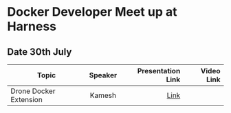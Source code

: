 # Docker Developer Meet up at Harness

## Date 30th July


| Topic        |  Speaker  |    Presentation Link          | Video Link  |
| ------------- |:-------------:| -----:| -----:| 
| Drone Docker Extension | Kamesh | [Link]() | |


